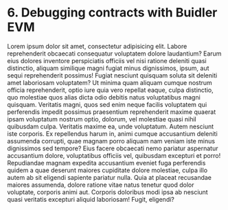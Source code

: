# 6. Debugging contracts with Buidler EVM

Lorem ipsum dolor sit amet, consectetur adipisicing elit. Labore reprehenderit obcaecati consequatur voluptatem dolore laudantium? Earum eius dolores inventore perspiciatis officiis vel nisi ratione deleniti quasi distinctio, aliquam similique magni fugiat minus dignissimos, ipsum, aut sequi reprehenderit possimus! Fugiat nesciunt quisquam soluta sit deleniti amet laboriosam voluptatem? Ut minima quam aliquam cumque nostrum officia reprehenderit, optio iure quia vero repellat eaque, culpa distinctio, quo molestiae quos alias dicta odio debitis natus voluptatibus magni quisquam. Veritatis magni, quos sed enim neque facilis voluptatem qui perferendis impedit possimus praesentium reprehenderit maxime quaerat ipsam voluptatum nostrum optio, dolorum, vel molestiae quasi nihil quibusdam culpa. Veritatis maxime ea, unde voluptatum. Autem nesciunt iste corporis. Ex repellendus harum in, animi cumque accusantium deleniti assumenda corrupti, quae magnam porro aliquam nam veniam iste minus dignissimos sed tempore? Eius facere obcaecati nemo pariatur aspernatur accusantium dolore, voluptatibus officiis vel, quibusdam excepturi et porro! Repudiandae magnam expedita accusantium eveniet fuga perferendis quidem a quae deserunt maiores cupiditate dolore molestiae, culpa illo autem ab sit eligendi sapiente pariatur nulla. Quia at placeat recusandae maiores assumenda, dolore ratione vitae natus tenetur quod dolor voluptate, corporis animi aut. Corporis doloribus modi ipsa ab nesciunt quasi veritatis excepturi aliquid laboriosam! Fugit, eligendi?
